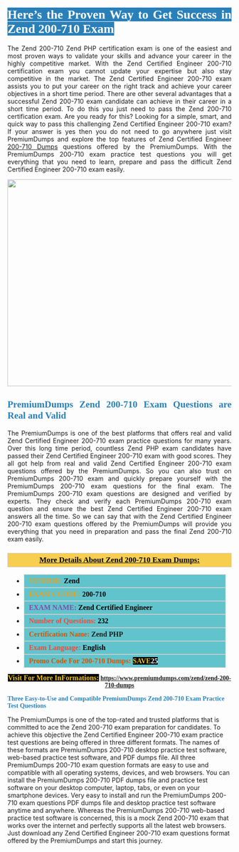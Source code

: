 <h1 style="text-align: justify;"><span style="color:#ffffff;"><span style="font-family:Georgia,serif;"><strong><span style="background-color:#2980b9;">Here’s the Proven Way to Get Success in Zend 200-710 Exam</span></strong></span></span></h1>

<p style="text-align: justify;">The Zend 200-710 Zend PHP certification exam is one of the easiest and most proven ways to validate your skills and advance your career in the highly competitive market. With the Zend Certified Engineer 200-710 certification exam you cannot update your expertise but also stay competitive in the market. The Zend Certified Engineer 200-710 exam assists you to put your career on the right track and achieve your career objectives in a short time period. There are other several advantages that a successful Zend 200-710 exam candidate can achieve in their career in a short time period. To do this you just need to pass the Zend 200-710 certification exam. Are you ready for this? Looking for a simple, smart, and quick way to pass this challenging Zend Certified Engineer 200-710 exam? If your answer is yes then you do not need to go anywhere just visit PremiumDumps and explore the top features of Zend Certified Engineer <a href="https://www.premiumdumps.com/zend/zend-200-710-dumps">200-710 Dumps</a> questions offered by the PremiumDumps. With the PremiumDumps 200-710 exam practice test questions you will get everything that you need to learn, prepare and pass the difficult Zend Certified Engineer 200-710 exam easily.</p>

<p style="text-align: center;"><a href="https://www.premiumdumps.com/zend/zend-200-710-dumps"><img alt="" src="https://i.imgur.com/KJGzbJ2.jpeg" style="width: 700px; height: 465px;" /></a></p>

<h2 style="text-align: justify;"><span style="color:#2980b9;"><span style="font-family:Georgia,serif;"><strong>PremiumDumps Zend 200-710 Exam Questions are Real and Valid</strong></span></span></h2>

<p style="text-align: justify;">The PremiumDumps is one of the best platforms that offers real and valid Zend Certified Engineer 200-710 exam practice questions for many years. Over this long time period, countless Zend PHP exam candidates have passed their Zend Certified Engineer 200-710 exam with good scores. They all got help from real and valid Zend Certified Engineer 200-710 exam questions offered by the PremiumDumps. So you can also trust on PremiumDumps 200-710 exam and quickly prepare yourself with the PremiumDumps 200-710 exam questions for the final exam. The PremiumDumps 200-710 exam questions are designed and verified by experts. They check and verify each PremiumDumps 200-710 exam question and ensure the best Zend Certified Engineer 200-710 exam answers all the time. So we can say that with the Zend Certified Engineer 200-710 exam questions offered by the PremiumDumps will provide you everything that you need in preparation and pass the final Zend 200-710 exam easily.</p>

<h3 style="background: #f7ce50; border: 1px solid rgb(204, 204, 204); padding: 5px 10px; text-align: center;"><span style="font-family:Georgia,serif;"><u><u><span style="color:#000000;"><span style="font-size:11pt"><span style="line-height:normal"><b><span style="font-size:13.0pt"><span cambria="">More Details About Zend 200-710 Exam Dumps:</span></span></b></span></span></span></u></u></span></h3>

<ul>
	<li style="margin:0cm 10pt">
	<div style="background:#61c4cd; border: 1px solid rgb(204, 204, 204); padding: 5px 10px; text-align: justify;"><span style="font-family:Georgia,serif;"><span style="font-size:11pt"><span style="line-height:normal"><b><span style="font-size:12.0pt"><span new="" roman="" times=""><span style="color:#f39c12;">VENDOR:</span> <span style="color:#000000;">Zend</span></span></span></b></span></span></span></div>
	</li>
	<li style="margin:0cm 10pt">
	<div style="background: #61c4cd; border: 1px solid rgb(204, 204, 204); padding: 5px 10px; text-align: justify;"><span style="font-family:Georgia,serif;"><span style="font-size:11pt"><span style="line-height:normal"><b><span style="font-size:12.0pt"><span new="" roman="" times=""><span style="color:#f39c12;">EXAM CCODE:</span> <span style="color:#000000;">200-710</span></span></span></b></span></span></span></div>
	</li>
	<li style="margin:0cm 10pt">
	<div style="background: #61c4cd; border: 1px solid rgb(204, 204, 204); padding: 5px 10px; text-align: justify;"><span style="font-family:Georgia,serif;"><span style="font-size:11pt"><span style="line-height:normal"><b><span style="font-size:12.0pt"><span new="" roman="" times=""><span style="color:#8e44ad;">EXAM NAME:</span> <span style="color:#000000;">Zend Certified Engineer</span></span></span></b></span></span></span></div>
	</li>
	<li style="margin:0cm 10pt">
	<div style="background: #61c4cd; border: 1px solid rgb(204, 204, 204); padding: 5px 10px;"><span style="font-family:Georgia,serif;"><span style="font-size:11pt"><span style="line-height:normal"><b><span style="font-size:12.0pt"><span new="" roman="" times=""><span style="color:#e74c3c;">Number of Questions:</span><span style="color:#000000;"><span style="color:#f1c40f;"> </span>232</span></span></span></b></span></span></span></div>
	</li>
	<li style="margin:0cm 10pt">
	<div style="background: #61c4cd; border: 1px solid rgb(204, 204, 204); padding: 5px 10px; text-align: justify;"><span style="font-family:Georgia,serif;"><span style="font-size:11pt"><span style="line-height:normal"><b><span style="font-size:12.0pt"><span new="" roman="" times=""><span style="color:#d35400;">Certification Name:</span> Zend PHP</span></span></b></span></span></span></div>
	</li>
	<li style="margin:0cm 10pt">
	<div style="background: #61c4cd; border: 1px solid rgb(204, 204, 204); padding: 5px 10px; text-align: justify;"><span style="font-family:Georgia,serif;"><span style="font-size:11pt"><span style="line-height:normal"><b><span style="font-size:12.0pt"><span new="" roman="" times=""><span style="color:#e74c3c;">Exam Language:</span> <span style="color:#000000;">English</span></span></span></b></span></span></span></div>
	</li>
	<li style="margin:0cm 10pt">
	<div style="background: #61c4cd; border: 1px solid rgb(204, 204, 204); padding: 5px 10px;"><span style="font-family:Georgia,serif;"><span style="font-size:11pt"><span style="line-height:normal"><b><span style="font-size:12.0pt"><span new="" roman="" times=""><span style="color:#d35400;">Promo Code For 200-710 Dumps:</span><span style="color:#f1c40f;"> <span style="background-color:#000000;">SAVE</span></span><span style="color:#ffffff;"><span style="background-color:#000000;">25</span></span></span></span></b></span></span></span></div>
	</li>
</ul>

<p style="text-align: center;"><span style="font-family:Georgia,serif;"><strong><span style="font-size:16px;"><span style="color:#f1c40f;"><span style="background-color:#000000;">Visit For More InFormations:</span></span></span> <a href="https://www.premiumdumps.com/zend/zend-200-710-dumps">https://www.premiumdumps.com/zend/zend-200-710-dumps</a></strong></span></p>

<p><span style="color:#2980b9;"><span style="font-family:Georgia,serif;"><strong><strong><strong>Three Easy-to-Use and Compatible PremiumDumps Zend 200-710 Exam Practice Test Questions</strong></strong></strong></span></span></p>

<p>The PremiumDumps is one of the top-rated and trusted platforms that is committed to ace the Zend 200-710 exam preparation for candidates. To achieve this objective the Zend Certified Engineer 200-710 exam practice test questions are being offered in three different formats. The names of these formats are PremiumDumps 200-710 desktop practice test software, web-based practice test software, and PDF dumps file. All three PremiumDumps 200-710 exam question formats are easy to use and compatible with all operating systems, devices, and web browsers. You can install the PremiumDumps 200-710 PDF dumps file and practice test software on your desktop computer, laptop, tabs, or even on your smartphone devices. Very easy to install and run the PremiumDumps 200-710 exam questions PDF dumps file and desktop practice test software anytime and anywhere. Whereas the PremiumDumps 200-710 web-based practice test software is concerned, this is a mock Zend 200-710 exam that works over the internet and perfectly supports all the latest web browsers. Just download any Zend Certified Engineer 200-710 exam questions format offered by the PremiumDumps and start this journey.</p>
